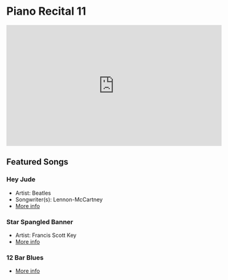 # Piano Recital 11

<iframe width="560" height="315" src="https://youtu.be/tnKWhlMJQV4" title="YouTube video player" frameborder="0" allow="accelerometer; autoplay; clipboard-write; encrypted-media; gyroscope; picture-in-picture" allowfullscreen></iframe>

## Featured Songs

### Hey Jude

- Artist: Beatles
- Songwriter(s): Lennon-McCartney
- [More info](https://en.wikipedia.org/wiki/Hey_Jude)

### Star Spangled Banner

- Artist: Francis Scott Key
- [More info](https://en.wikipedia.org/wiki/The_Star-Spangled_Banner)

### 12 Bar Blues
 
- [More info](https://en.wikipedia.org/wiki/Twelve-bar_blues)
